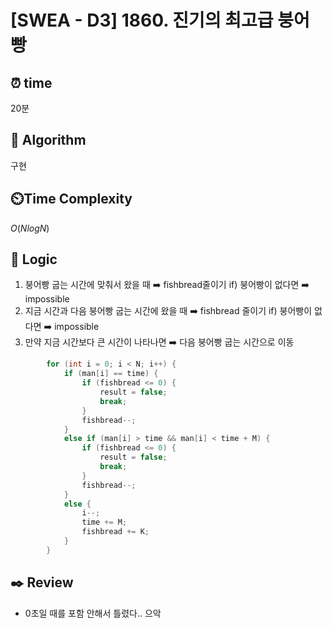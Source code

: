 # [SWEA - D3️] 1860. 진기의 최고급 붕어빵
 
## ⏰  **time**
20분

## :pushpin: **Algorithm**
구현

## ⏲️**Time Complexity**
$O(NlogN)$

## :round_pushpin: **Logic**
1. 붕어빵 굽는 시간에 맞춰서 왔을 때 ➡️ fishbread줄이기
   if) 붕어빵이 없다면 ➡️ impossible
2. 지금 시간과 다음 붕어빵 굽는 시간에 왔을 때 ➡️ fishbread 줄이기
   if) 붕어빵이 없다면 ➡️ impossible
3. 만약 지금 시간보다 큰 시간이 나타나면 ➡️ 다음 붕어빵 굽는 시간으로 이동
```cpp
		for (int i = 0; i < N; i++) {
			if (man[i] == time) {
				if (fishbread <= 0) {
					result = false;
					break;
				}
				fishbread--;
			}
			else if (man[i] > time && man[i] < time + M) {
				if (fishbread <= 0) {
					result = false;
					break;
				}
				fishbread--;
			}
			else {
				i--;
				time += M;
				fishbread += K;
			}
		}
```

## :black_nib: **Review**
- 0초일 때를 포함 안해서 틀렸다.. 으악
